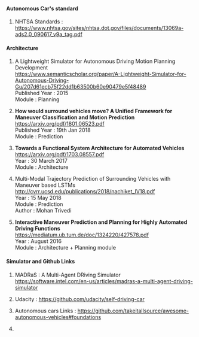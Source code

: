 #### Autonomous Car's standard

1. NHTSA Standards : https://www.nhtsa.gov/sites/nhtsa.dot.gov/files/documents/13069a-ads2.0_090617_v9a_tag.pdf


#### Architecture

1. A Lightweight Simulator for Autonomous Driving Motion Planning Development <br /> https://www.semanticscholar.org/paper/A-Lightweight-Simulator-for-Autonomous-Driving-Gu/207d61ecb75f22dd1b63500b60e90479e5f48489 <br /> Published Year : 2015 <br /> Module : Planning

2. **How would surround vehicles move? A Unified Framework for Maneuver Classification and Motion Prediction** <br />  https://arxiv.org/pdf/1801.06523.pdf <br /> Published Year : 19th Jan 2018 <br /> Module : Prediction 

3. **Towards a Functional System Architecture for Automated Vehicles** <br /> https://arxiv.org/pdf/1703.08557.pdf <br /> Year : 30 March 2017 <br /> Module : Architecture 

4. Multi-Modal  Trajectory  Prediction  of  Surrounding  Vehicles  with Maneuver  based  LSTMs <br /> http://cvrr.ucsd.edu/publications/2018/nachiket_IV18.pdf <br /> Year : 15 May 2018 <br /> Module : Prediction <br /> Author : Mohan Trivedi

5. **Interactive Maneuver Prediction and Planning for Highly Automated Driving Functions** <br /> https://mediatum.ub.tum.de/doc/1324220/427578.pdf <br /> Year : August 2016 <br /> Module : Architecture + Planning module 


#### Simulator and Github Links

1. MADRaS : A Multi-Agent DRiving Simulator <br /> https://software.intel.com/en-us/articles/madras-a-multi-agent-driving-simulator

2. Udacity : https://github.com/udacity/self-driving-car 

3. Autonomous cars Links : https://github.com/takeitallsource/awesome-autonomous-vehicles#foundations

4. 
